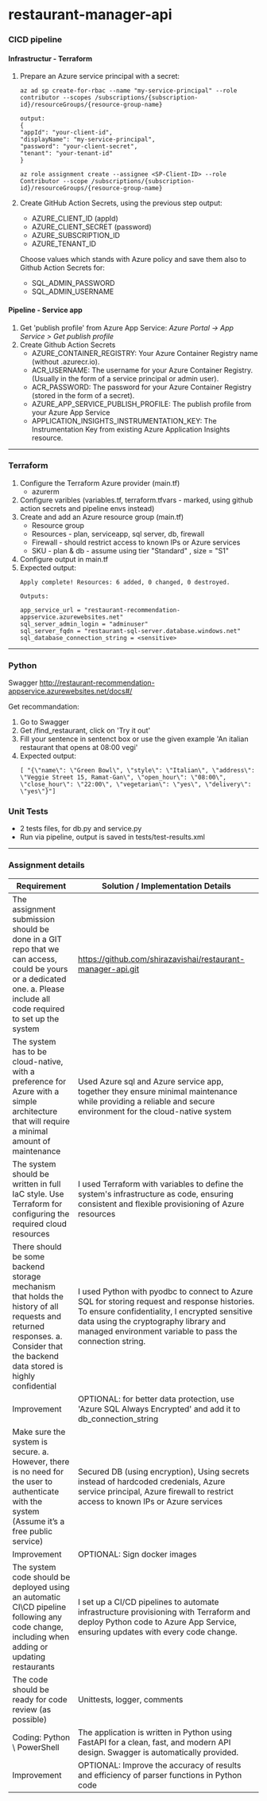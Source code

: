 # restaurant-manager-api

### CICD pipeline

#### Infrastructur - Terraform
1. Prepare an Azure service principal with a secret: 
    ```
    az ad sp create-for-rbac --name "my-service-principal" --role contributor --scopes /subscriptions/{subscription-id}/resourceGroups/{resource-group-name}
    ```
    ```
    output:
    {
    "appId": "your-client-id",
    "displayName": "my-service-principal",
    "password": "your-client-secret",
    "tenant": "your-tenant-id"
    }
    ```
    ```
    az role assignment create --assignee <SP-Client-ID> --role Contributor --scope /subscriptions/{subscription-id}/resourceGroups/{resource-group-name}
    ```
1. Create GitHub Action Secrets, using the previous step output:
    - AZURE_CLIENT_ID (appId)
    - AZURE_CLIENT_SECRET (password)
    - AZURE_SUBSCRIPTION_ID
    - AZURE_TENANT_ID

    Choose values which stands with Azure policy and save them also to Github Action Secrets for:
    - SQL_ADMIN_PASSWORD
    - SQL_ADMIN_USERNAME

#### Pipeline - Service app
1. Get 'publish profile' from Azure App Service: _Azure Portal -> App Service > Get publish profile_
1. Create Github Action Secrets
    - AZURE_CONTAINER_REGISTRY: Your Azure Container Registry name (without .azurecr.io).
    - ACR_USERNAME: The username for your Azure Container Registry. (Usually in the form of a service principal or admin user).
    - ACR_PASSWORD: The password for your Azure Container Registry (stored in the form of a secret).
    - AZURE_APP_SERVICE_PUBLISH_PROFILE: The publish profile from your Azure App Service
    - APPLICATION_INSIGHTS_INSTRUMENTATION_KEY: The Instrumentation Key from existing Azure Application Insights resource.


---

### Terraform
1. Configure the Terraform Azure provider (main.tf)
    - azurerm
1. Configure varibles (variables.tf, terraform.tfvars - marked, using github action secrets and pipeline envs instead) 
1. Create and add an Azure resource group (main.tf)
    - Resource group
    - Resources - plan, serviceapp, sql server, db, firewall
    - Firewall - should restrict access to known IPs or Azure services
    - SKU - plan & db - assume using tier "Standard" , size = "S1"
1. Configure output in main.tf
1. Expected output:
    ```
    Apply complete! Resources: 6 added, 0 changed, 0 destroyed.

    Outputs:

    app_service_url = "restaurant-recommendation-appservice.azurewebsites.net"
    sql_server_admin_login = "adminuser"
    sql_server_fqdn = "restaurant-sql-server.database.windows.net"
    sql_database_connection_string = <sensitive>
    ```

---

### Python
Swagger http://restaurant-recommendation-appservice.azurewebsites.net/docs#/

Get recommandation:
1. Go to Swagger
1. Get /find_restaurant, click on 'Try it out'
1. Fill your sentence in sentenct box or use the given example 'An italian restaurant that opens at 08:00 vegi'
1. Expected output: 
    ```
    [ "{\"name\": \"Green Bowl\", \"style\": \"Italian\", \"address\": \"Veggie Street 15, Ramat-Gan\", \"open_hour\": \"08:00\", \"close_hour\": \"22:00\", \"vegetarian\": \"yes\", \"delivery\": \"yes\"}"] 
    ```

### Unit Tests
* 2 tests files, for db.py and service.py
* Run via pipeline, output is saved in tests/test-results.xml

---

### Assignment details
Requirement | Solution / Implementation Details
--- | --- 
The assignment submission should be done in a GIT repo that we can access, could be yours or a dedicated one. a. Please include all code required to set up the system | https://github.com/shirazavishai/restaurant-manager-api.git 
The system has to be cloud-native, with a preference for Azure with a simple architecture that will require a minimal amount of maintenance | Used Azure sql and Azure service app, together they ensure minimal maintenance while providing a reliable and secure environment for the cloud-native system
The system should be written in full IaC style. Use Terraform for configuring the required cloud resources | I used Terraform with variables to define the system's infrastructure as code, ensuring consistent and flexible provisioning of Azure resources
There should be some backend storage mechanism that holds the history of all requests and returned responses. a. Consider that the backend data stored is highly confidential | I used Python with pyodbc to connect to Azure SQL for storing request and response histories. To ensure confidentiality, I encrypted sensitive data using the cryptography library and managed environment variable to pass the connection string. 
Improvement | OPTIONAL: for better data protection, use 'Azure SQL Always Encrypted' and add it to db_connection_string
Make sure the system is secure. a. However, there is no need for the user to authenticate with the system (Assume it’s a free public service) | Secured DB (using encryption), Using secrets instead of hardcoded credenials, Azure service principal, Azure firewall to restrict access to known IPs or Azure services
Improvement | OPTIONAL: Sign docker images 
The system code should be deployed using an automatic CI\CD pipeline following any code change, including when adding or updating restaurants | I set up a CI/CD pipelines to automate infrastructure provisioning with Terraform and deploy Python code to Azure App Service, ensuring updates with every code change.
The code should be ready for code review (as possible) | Unittests, logger, comments
Coding: Python \ PowerShell |  The application is written in Python using FastAPI for a clean, fast, and modern API design. Swagger is automatically provided.
Improvement | OPTIONAL: Improve the accuracy of results and efficiency of parser functions in Python code 
    
